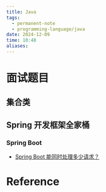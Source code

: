 ```yaml
---
title: Java
tags:
  - permanent-note
  - programming-language/java
date: 2024-12-09
time: 10:48
aliases:
---
```




# 面试题目

## 集合类

## Spring 开发框架全家桶

### Spring Boot
* [Spring Boot 能同时处理多少请求？](Spring%20Boot%20能同时处理多少请求？.md)



# Reference